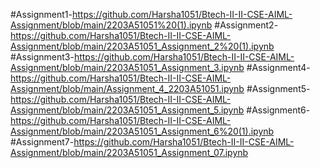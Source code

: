 #Assignment1-https://github.com/Harsha1051/Btech-II-II-CSE-AIML-Assignment/blob/main/2203A51051%20(1).ipynb
#Assignment2-https://github.com/Harsha1051/Btech-II-II-CSE-AIML-Assignment/blob/main/2203A51051_Assignment_2%20(1).ipynb
#Assignment3-https://github.com/Harsha1051/Btech-II-II-CSE-AIML-Assignment/blob/main/2203A51051_Assignment_3.ipynb
#Assignment4-https://github.com/Harsha1051/Btech-II-II-CSE-AIML-Assignment/blob/main/Assignment_4_2203A51051.ipynb
#Assignment5-https://github.com/Harsha1051/Btech-II-II-CSE-AIML-Assignment/blob/main/2203A51051_Assignment_5.ipynb
#Assignment6-https://github.com/Harsha1051/Btech-II-II-CSE-AIML-Assignment/blob/main/2203A51051_Assignment_6%20(1).ipynb
#Assignment7-https://github.com/Harsha1051/Btech-II-II-CSE-AIML-Assignment/blob/main/2203A51051_Assignment_07.ipynb
